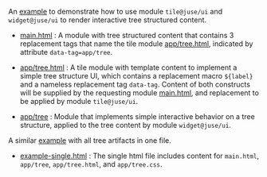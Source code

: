 An [example](example) to demonstrate how to use module `tile@juse/ui` and `widget@juse/ui` to render interactive tree structured content.

* [main.html][]
: A module with tree structured content that contains 3 replacement tags that name the tile module [app/tree.html][], indicated by attribute `data-tag=app/tree`.

* [app/tree.html][]
: A tile module with template content to implement a simple tree structure UI, which contains a replacement macro `${label}` and a nameless replacement tag `data-tag`. Content of both constructs will be supplied by the requesting module [main.html][], and replacement to be applied by module `tile@juse/ui`.

* [app/tree][]
: Module that implements simple interactive behavior on a tree structure, applied to the tree content by module `widget@juse/ui`.

A similar [example](example-single) with all tree artifacts in one file.

* [example-single.html][]
: The single html file includes content for `main.html`, `app/tree`, `app/tree.html`, and `app/tree.css`.

[main.html]:			https://raw.githubusercontent.com/metal-juse/metal-juse.github.io/master/examples/tile-tree/static/main.html
[app/tree.html]:		https://raw.githubusercontent.com/metal-juse/metal-juse.github.io/master/examples/tile-tree/static/app/tree.html
[app/tree]:				https://raw.githubusercontent.com/metal-juse/metal-juse.github.io/master/examples/tile-tree/modules/app/tree.js
[example-single.html]:	https://raw.githubusercontent.com/metal-juse/metal-juse.github.io/master/examples/tile-tree/example-single.html
